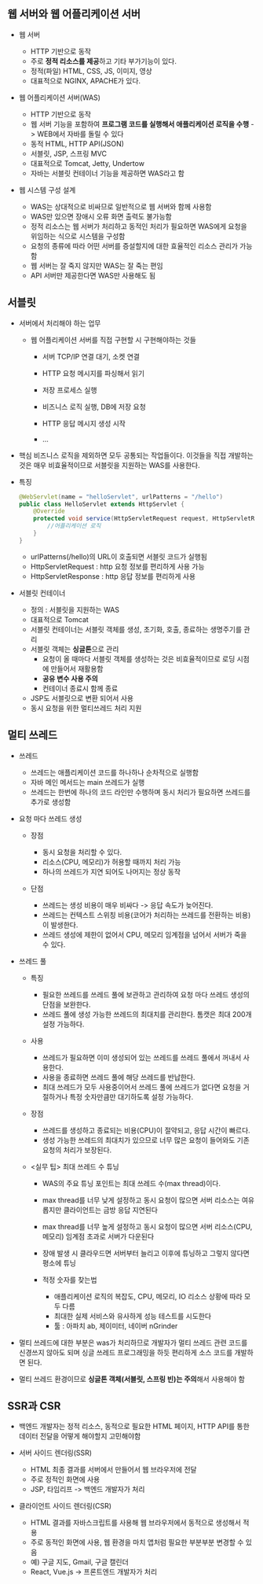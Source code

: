 ## 웹 서버와 웹 어플리케이션 서버

- 웹 서버
  -  HTTP 기반으로 동작
  - 주로 **정적 리소스를 제공**하고 기타 부가기능이 있다.
  - 정적(파일) HTML, CSS, JS, 이미지, 영상
  - 대표적으로 NGINX, APACHE가 있다.

  
  
- 웹 어플리케이션 서버(WAS)
  - HTTP 기반으로 동작
  - 웹 서버 기능을 포함하여 **프로그램 코드를 실행해서 애플리케이션 로직을 수행** -> WEB에서 자바를 돌릴 수 있다
  - 동적 HTML, HTTP API(JSON)
  - 서블릿, JSP, 스프링 MVC
  - 대표적으로 Tomcat, Jetty, Undertow
  - 자바는 서블릿 컨테이너 기능을 제공하면 WAS라고 함

  
  
- 웹 시스템 구성 설계
  - WAS는 상대적으로 비싸므로 일반적으로 웹 서버와 함께 사용함
  - WAS만 있으면 장애시 오류 화면 출력도 불가능함
  - 정적 리소스는 웹 서버가 처리하고 동적인 처리가 필요하면 WAS에게 요청을 위임하는 식으로 시스템을 구성함
  - 요청의 종류에 따라 어떤 서버를 증설할지에 대한 효율적인  리소스 관리가 가능함
  - 웹 서버는 잘 죽지 않지만 WAS는 잘 죽는 편임
  - API 서버만 제공한다면 WAS만 사용해도 됨



## 서블릿

- 서버에서 처리해야 하는 업무

  - 웹 어플리케이션 서버를 직접 구현할 시 구현해야하는 것들

    - 서버 TCP/IP 연결 대기, 소켓 연결

    - HTTP 요청 메시지를 파싱해서 읽기

    - 저장 프로세스 실행

    - 비즈니스 로직 실행, DB에 저장 요청

    - HTTP 응답 메시지 생성 시작

    - ...

      

- 핵심 비즈니스 로직을 제외하면 모두 공통되는 작업들이다. 이것들을 직접 개발하는 것은 매우 비효율적이므로 서블릿을 지원하는 WAS를 사용한다.

  

- 특징

  ```java
  @WebServlet(name = "helloServlet", urlPatterns = "/hello")
  public class HelloServlet extends HttpServlet {
      @Override
      protected void service(HttpServletRequest request, HttpServletResponse response){
          //어플리케이션 로직
      }
  }
  ```

  - urlPatterns(/hello)의 URL이 호출되면 서블릿 코드가 실행됨
  - HttpServletRequest : http 요청 정보를 편리하게 사용 가능
  - HttpServletResponse : http 응답 정보를 편리하게 사용

  

- 서블릿 컨테이너
  - 정의 : 서블릿을 지원하는 WAS
  - 대표적으로 Tomcat
  - 서블릿 컨테이너는 서블릿 객체를 생성, 초기화, 호출, 종료하는 생명주기를 관리
  - 서블릿 객체는 **싱글톤**으로 관리
    - 요청이 올 때마다 서블릿 객체를 생성하는 것은 비효율적이므로 로딩 시점에 만들어서 재활용함
    - **공유 변수 사용 주의**
    - 컨테이너 종료시 함께 종료
  - JSP도 서블릿으로 변환 되어서 사용
  - 동시 요청을 위한 멀티쓰레드 처리 지원



## 멀티 쓰레드

- 쓰레드
  - 쓰레드는 애플리케이션 코드를 하나하나 순차적으로 실행함
  - 자바 메인 메서드는 main 쓰레드가 실행
  - 쓰레드는 한번에 하나의 코드 라인만 수행하며 동시 처리가 필요하면 쓰레드를 추가로 생성함

  

- 요청 마다 쓰레드 생성

  - 장점

    - 동시 요청을 처리할 수 있다.
    - 리소스(CPU, 메모리)가 허용할 때까지 처리 가능
    - 하나의 쓰레드가 지연 되어도 나머지는 정상 동작

  - 단점

    - 쓰레드는 생성 비용이 매우 비싸다 -> 응답 속도가 늦어진다.
    - 쓰레드는 컨텍스트 스위칭 비용(코어가 처리하는 쓰레드를 전환하는 비용)이 발생한다.
    - 쓰레드 생성에 제한이 없어서 CPU, 메모리 임계점을 넘어서 서버가 죽을 수 있다.

    

- 쓰레드 풀

  - 특징

    - 필요한 쓰레드를 쓰레드 풀에 보관하고 관리하여 요청 마다 쓰레드 생성의 단점을 보완한다.
    - 쓰레드 풀에 생성 가능한 쓰레드의 최대치를 관리한다. 톰캣은 최대 200개 설정 가능하다.

  - 사용

    - 쓰레드가 필요하면 이미 생성되어 있는 쓰레드를 쓰레드 풀에서 꺼내서 사용한다.
    - 사용을 종료하면 쓰레드 풀에 해당 쓰레드를 반납한다.
    - 최대 쓰레드가 모두 사용중이어서 쓰레드 풀에 쓰레드가 없다면 요청을 거절하거나 특정 숫자만큼만 대기하도록 설정 가능하다.

  - 장점

    - 쓰레드를 생성하고 종료되는 비용(CPU)이 절약되고, 응답 시간이 빠르다.
    - 생성 가능한 쓰레드의 최대치가 있으므로 너무 많은 요청이 들어와도 기존 요청의 처리가 보장된다.

    

  - <실무 팁> 최대 쓰레드 수 튜닝 

    - WAS의 주요 튜닝 포인트는 최대 쓰레드 수(max thread)이다.

    - max thread를 너무 낮게 설정하고 동시 요청이 많으면 서버 리소스는 여유롭지만 클라이언트는 금방 응답 지연된다

    - max thread를 너무 높게 설정하고 동시 요청이 많으면 서버 리소스(CPU, 메모리) 임계점 초과로 서버가 다운된다

    - 장애 발생 시 클라우드면 서버부터 늘리고 이후에 튜닝하고 그렇지 않다면 평소에 튜닝

    - 적정 숫자를 찾는법

      - 애플리케이션 로직의 복잡도, CPU, 메모리, IO 리소스 상황에 따라 모두 다름
      - 최대한 실제 서비스와 유사하게 성능 테스트를 시도한다
      - 툴 : 아파치 ab, 제이미터, 네이버 nGrinder

      

- 멀티 쓰레드에 대한 부분은 was가 처리하므로 개발자가 멀티 쓰레드 관련 코드를 신경쓰지 않아도 되며 싱글 쓰레드 프로그래밍을 하듯 편리하게 소스 코드를 개발하면 된다.

- 멀티 쓰레드 환경이므로 **싱글톤 객체(서블릿, 스프링 빈)는 주의**해서 사용해야 함



## SSR과 CSR

- 백엔드 개발자는 정적 리소스, 동적으로 필요한 HTML 페이지, HTTP API를 통한 데이터 전달을 어떻게 해야할지 고민해야함

- 서버 사이드 렌더링(SSR)

  - HTML 최종 결과를 서버에서 만들어서 웹 브라우저에 전달
  - 주로 정적인 화면에 사용
  - JSP, 타임리프 -> 백엔드 개발자가 처리

  

- 클라이언트 사이드 렌더링(CSR)

  - HTML 결과를 자바스크립트를 사용해 웹 브라우저에서 동적으로 생성해서 적용
  - 주로 동적인 화면에 사용, 웹 환경을 마치 앱처럼 필요한 부분부분 변경할 수 있음
  -  예) 구글 지도, Gmail, 구글 캘린더
  - React, Vue.js -> 프론트엔드 개발자가 처리
